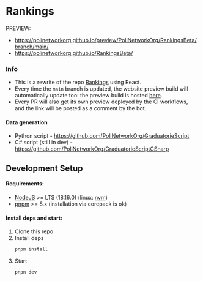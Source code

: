 # Rankings

PREVIEW: 

* https://polinetworkorg.github.io/preview/PoliNetworkOrg/RankingsBeta/branch/main/
* https://polinetworkorg.github.io/RankingsBeta/

### Info


- This is a rewrite of the repo [Rankings](https://github.com/PoliNetworkOrg/Rankings) using React.
- Every time the `main` branch is updated, the website preview build will automatically update too: the preview build is hosted [here](https://PoliNetworkOrg.github.io/preview/PoliNetworkOrg/Rankings/branch/main).  
- Every PR will also get its own preview deployed by the CI workflows, and the link will be posted as a comment by the bot.

#### Data generation
- Python script - https://github.com/PoliNetworkOrg/GraduatorieScript
- C# script (still in dev) - https://github.com/PoliNetworkOrg/GraduatorieScriptCSharp

## Development Setup
#### Requirements:
- [NodeJS](http://nodejs.org/) >= LTS (18.16.0) (linux: [nvm](https://github.com/nvm-sh/nvm))
- [pnpm](https://pnpm.io/installation) >= 8.x (installation via corepack is ok)

#### Install deps and start:
1. Clone this repo
2. Install deps
    ```sh
    pnpm install
    ```
3. Start
    ```sh
    pnpn dev
    ```


 
